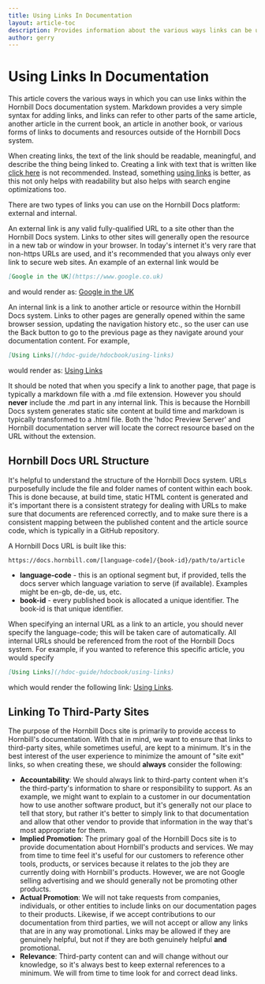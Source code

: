 ```yaml
---
title: Using Links In Documentation
layout: article-toc
description: Provides information about the various ways links can be used in documentation
author: gerry
---
```

# Using Links In Documentation

This article covers the various ways in which you can use links within the Hornbill Docs documentation system. Markdown provides
a very simple syntax for adding links, and links can refer to other parts of the same article, another article in the current book, an article in another book, or various forms of links to documents and resources outside of the Hornbill Docs system.

When creating links, the text of the link should be readable, meaningful, and describe the thing being linked to. Creating a link with text that is written like [click here](#) is not recommended. Instead, something [using links](#) is better, as this not only helps with readability but also helps with search engine optimizations too.

There are two types of links you can use on the Hornbill Docs platform: external and internal. 

An external link is any valid fully-qualified URL to a site other than the Hornbill Docs system. Links to other sites will generally open the resource in a new tab or window in your browser. In today's internet it's very rare that non-https URLs are used, and it's recommended that you always only ever link to secure web sites. An example of an external link would be

```md
[Google in the UK](https://www.google.co.uk)
```

and would render as: [Google in the UK](https://www.google.co.uk)


An internal link is a link to another article or resource within the Hornbill Docs system. Links to other pages are generally opened within the same browser session, updating the navigation history etc., so the user can use the Back button to go to the previous page as they navigate around your documentation content. For example,

```md
[Using Links](/hdoc-guide/hdocbook/using-links)
```

would render as: [Using Links](/hdoc-guide/hdocbook/using-links)

It should be noted that when you specify a link to another page, that page is typically a markdown file with a .md file extension. However you should **never** include the .md part in any internal link. This is because the Hornbill Docs system generates static site content at build time and markdown is typically transformed to a .html file. Both the 'hdoc Preview Server' and Hornbill documentation server will locate the correct resource based on the URL without the extension. 

## Hornbill Docs URL Structure

It's helpful to understand the structure of the Hornbill Docs system. URLs purposefully include the file and folder names of content within each book. This is done because, at build time, static HTML content is generated and it's important there is a consistent strategy for dealing with URLs to make sure that documents are referenced correctly, and to make sure there is a consistent mapping between the published content and the article source code, which is typically in a GitHub repository. 

A Hornbill Docs URL is built like this:

`https://docs.hornbill.com/[language-code]/{book-id}/path/to/article`

- **language-code** - this is an optional segment but, if provided, tells the docs server which language variation to serve (if available). Examples might be en-gb, de-de, us, etc.
- **book-id** - every published book is allocated a unique identifier. The book-id is that unique identifier. 

When specifying an internal URL as a link to an article, you should never specify the language-code; this will be taken care of automatically. All internal URLs should be referenced from the root of the Hornbill Docs system. For example, if you wanted to reference this specific article, you would specify

```md
[Using Links](/hdoc-guide/hdocbook/using-links)
```

which would render the following link: [Using Links](/hdoc-guide/hdocbook/using-links).


## Linking To Third-Party Sites

The purpose of the Hornbill Docs site is primarily to provide access to Hornbill's documentation. With that in mind, we want to ensure that links to third-party sites, while sometimes useful, are kept to a minimum. It's in the best interest of the user experience to minimize the amount of "site exit" links, so when creating these, we should **always** consider the following:

- **Accountability**: We should always link to third-party content when it's the third-party's information to share or responsibility to support. As an example, we might want to explain to a customer in our documentation how to use another software product, but it's generally not our place to tell that story, but rather it's better to simply link to that documentation and allow that other vendor to provide that information in the way that's most appropriate for them. 
- **Implied Promotion**: The primary goal of the Hornbill Docs site is to provide documentation about Hornbill's products and services. We may from time to time feel it's useful for our customers to reference other tools, products, or services because it relates to the job they are currently doing with Hornbill's products.  However, we are not Google selling advertising and we should generally not be promoting other products. 
- **Actual Promotion**: We will not take requests from companies, individuals, or other entities to include links on our documentation pages to their products.  Likewise, if we accept contributions to our documentation from third parties, we will not accept or allow any links that are in any way promotional. Links may be allowed if they are genuinely helpful, but not if they are both genuinely helpful **and** promotional.
- **Relevance**: Third-party content can and will change without our knowledge, so it's always best to keep external references to a minimum. We will from time to time look for and correct dead links. 
